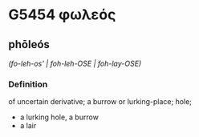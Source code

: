 # G5454 φωλεός

## phōleós

_(fo-leh-os' | foh-leh-OSE | foh-lay-OSE)_

### Definition

of uncertain derivative; a burrow or lurking-place; hole; 

- a lurking hole, a burrow
- a lair
